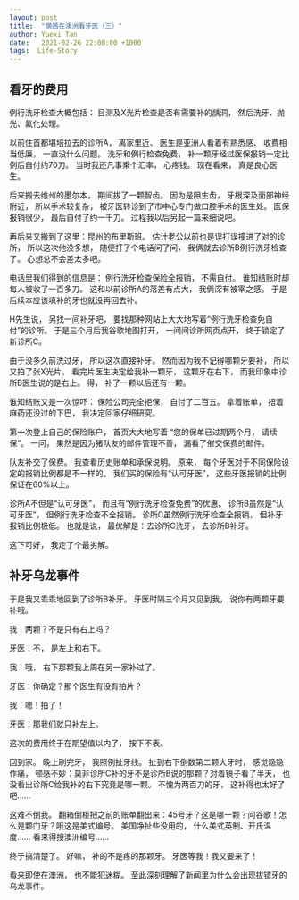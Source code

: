 ```yaml
---
layout: post
title:  "懒茜在澳洲看牙医（三）"
author: Yuexi Tan
date:   2021-02-26 22:00:00 +1000
tags:  Life-Story
---
```


## 看牙的费用

例行洗牙检查大概包括：
目测及X光片检查是否有需要补的龋洞，
然后洗牙、抛光、氟化处理。


以前住首都堪培拉去的诊所A，
离家里近、
医生是亚洲人看着有熟悉感、
收费相当低廉，
一直没什么问题。
洗牙和例行检查免费，
补一颗牙经过医保报销一定比例后自付约70刀。
当时我还凡事乘个汇率，
心疼钱。
现在看来，
真是良心医生。


后来搬去维州的墨尔本，
期间拔了一颗智齿。
因为是阻生齿，
牙根深及面部神经附近，
所以手术较复杂，
被牙医转诊到了市中心专门做口腔手术的医生处。
医保报销很少，
最后自付了约一千刀。
过程我以后另起一篇来细说吧。


再后来又搬到了这里：昆州的布里斯班。
估计老公以前也是误打误撞进了对的诊所，
所以这次他没多想，
随便打了个电话问了问，
我俩就去诊所B例行洗牙检查了。
心想总不会差太多吧。


电话里我们得到的信息是：
例行洗牙检查保险全报销，
不需自付。
谁知结账时却每人被收了一百多刀。
这和以前诊所A的落差有点大，
我俩深有被宰之感。
于是后续本应该填补的牙也就没再回去补。


H先生说，
另找一间补牙吧，
要找那种网站上大大地写着“例行洗牙检查免自付”的诊所。
于是三个月后我谷歌地图打开，
一间间诊所网页点开，
终于锁定了新诊所C。


由于没多久前洗过牙，
所以这次直接补牙。
然而因为我不记得哪颗牙要补，
所以又拍了张X光片。
看完片医生决定给我补一颗牙，
这颗牙在右下，
而我印象中诊所B医生说的是右上。
得，
补了一颗以后还有一颗。


谁知结账又是一次惊吓：
保险公司完全拒保，
自付了二百五。
拿着账单，
捂着麻药还没过的下巴，
我决定回家仔细研究。


第一次登上自己的保险账户，
首页大大地写着
“您的保单已过期两个月，
请续保”。
一问，
果然是因为猪队友的邮件管理不善，
漏看了催交保费的邮件。


队友补交了保费。
我查看历史账单和承保说明。
原来，
每个牙医对于不同保险设定的报销比例都是不一样的。
我们买的保险有“认可牙医”，
这些牙医报销的比例保证在60%以上。


诊所A不但是“认可牙医”，
而且有“例行洗牙检查免费”的优惠。
诊所B虽然是“认可牙医”，
但例行洗牙检查不全报销。
诊所C虽然例行洗牙检查全报销，
但补牙报销比例极低。
也就是说，
最优解是：去诊所C洗牙，
去诊所B补牙。


这下可好，
我走了个最劣解。


## 补牙乌龙事件

于是我又乖乖地回到了诊所B补牙。
牙医时隔三个月又见到我，
说你有两颗牙要补哦。


我：两颗？不是只有右上吗？

牙医：不，
是左上和右下。


我：哦，
右下那颗我上周在另一家补过了。


牙医：你确定？那个医生有没有拍片？

我：嗯！拍了！

牙医：那我们就只补左上。


这次的费用终于在期望值以内了，
按下不表。


回到家。
晚上刷完牙，
我照例扯牙线。
扯到右下倒数第二颗大牙时，
感觉隐隐作痛，
顿感不妙：莫非诊所C补的牙不是诊所B说的那颗？对着镜子看了半天，
也没看出诊所C给我补的右下究竟是哪一颗。
不愧为两百刀的牙，
这补得也太好了吧……

这难不倒我。
翻箱倒柜把之前的账单翻出来：45号牙？这是哪一颗？问谷歌！怎么是颗门牙？哦这是美式编号。
美国净扯些没用的，
什么美式英制、开氏温度……
看来得搜澳洲编号……

终于搞清楚了。
好嘛，
补的不是疼的那颗牙。
牙医等我！我又要来了！

看来即使在澳洲，
也不能犯迷糊。
至此深刻理解了新闻里为什么会出现拔错牙的乌龙事件。
